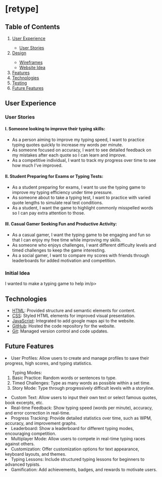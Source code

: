 # [retype]


## Table of Contents
<ol>
<li><a href="#user-experience">User Experience</a></li>
    <ul>
    <li><a href="#user-stories">User Stories</a></li>
    </ul>
<li><a href="#design">Design</a></li>
<ul>
<li><a href="#wireframes">Wireframes</a></li>
<li><a href="#website-idea">Website Idea</a></li>
</ul>
<li><a href="#features">Features</a></li>
<li><a href="#technologies">Technologies</a></li>
<li><a href="#testing">Testing</a></li>
<li><a href="#future-features">Future Features</a></li>
</ol>

## User Experience

### User Stories

#### I. Someone looking to improve their typing skills:

<ul>
<li>As a person aiming to improve my typing speed, I want to practice typing quotes quickly to increase my words per minute.</li>
<li>As someone focused on accuracy, I want to see detailed feedback on my mistakes after each quote so I can learn and improve.</li>
<li>As a competitive individual, I want to track my progress over time to see how much I've improved.</li>
</ul>

#### II. Student Preparing for Exams or Typing Tests:

<ul>
<li>As a student preparing for exams, I want to use the typing game to improve my typing efficiency under time pressure.</li>
<li>As someone about to take a typing test, I want to practice with varied quote lengths to simulate real test conditions.</li>
<li>As a student, I want the game to highlight commonly misspelled words so I can pay extra attention to those.</li>
</ul>

#### III. Casual Gamer Seeking Fun and Productive Activity:
<ul>
<li>As a casual gamer, I want the typing game to be engaging and fun so that I can enjoy my free time while improving my skills.</li>
<li>As someone who enjoys challenges, I want different difficulty levels and timed challenges to keep the game interesting.</li>
<li>As a social gamer, I want to compare my scores with friends through leaderboards for added motivation and competition.</li>
</ul>


### Initial Idea

<p>I wanted to make a typing game to help im/p>



## Technologies

- [HTML](https://web.dev/learn/html/overview/): Provided structure and semantic elements for content.
- [CSS](https://developer.mozilla.org/en-US/docs/Web/CSS): Styled HTML elements for improved visual presentation.
- [JavaScript](https://developer.mozilla.org/en-US/docs/Web/JavaScript): Integrated to add google maps api to the website.
- [GitHub](https://github.com/): Hosted the code repository for the website.
- [Git](https://git-scm.com/): Managed version control and code updates.


## Future Features

<li>User Profiles: Allow users to create and manage profiles to save their progress, high scores, and typing statistics.</li>
<ol>
Typing Modes:
<li>Basic Practice: Random words or sentences to type.</li>
<li>Timed Challenges: Type as many words as possible within a set time.</li>
<li>Story Mode: Type through progressively difficult levels with a storyline.</li>
</ol>
<li>Custom Text: Allow users to input their own text or select famous quotes, book excerpts, etc.</li>
<li>Real-time Feedback: Show typing speed (words per minute), accuracy, and error correction in real-time.</li>
<li>Progress Tracking: Provide detailed statistics over time, such as WPM, accuracy, and improvement graphs.</li>
<li>Leaderboard: Show a leaderboard for different typing modes, encouraging competition.</li>
<li>Multiplayer Mode: Allow users to compete in real-time typing races against others.</li>
<li>Customization: Offer customization options for text appearance, keyboard layouts, and themes.</li>
<li>Typing Lessons: Include structured typing lessons for beginners to advanced typists.</li>
<li>Gamification: Add achievements, badges, and rewards to motivate users.</li>

